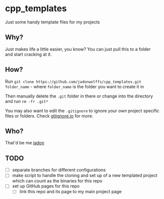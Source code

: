 # cpp_templates
Just some handy template files for my projects

## Why?
Just makes life a little easier, you know? You can just pull this to a folder and start cracking at it.

## How?
Run `git clone https://github.com/jadonwolffs/cpp_templates.git folder_name` - where `folder_name` is the folder you want to create it in

Then manually delete the `.git` folder in there or change into the directory and run `rm -fr .git*`

You may also want to edit the `.gitignore` to ignore your own project specific files or folders. Check [gitignore.io](https://gitignore.io) for more.

## Who?
That'd be me [jadon](https://www.github.com/jadonwolffs)

## TODO
* [ ] separate branches for different configurations
* [ ] make script to handle the cloning and set up of a new templated project which can count as the binaries for this repo
* [ ] set up GitHub pages for this repo
  * [ ] link this repo and its page to my main project page
